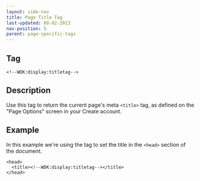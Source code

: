 ```yaml
---
layout: side-nav
title: Page Title Tag
last-updated: 08-02-2013
nav-position: 5
parent: page-specific-tags
---
```


## Tag

`<!--WDK:display:titletag-->`

## Description

Use this tag to return the current page's meta `<title>` tag, as defined on the "Page Options" screen in your Create account.

## Example

In this example we're using the tag to set the title in the `<head>` section of the document.

~~~
<head>
  <title><!--WDK:display:titletag--></title>
</head>
~~~